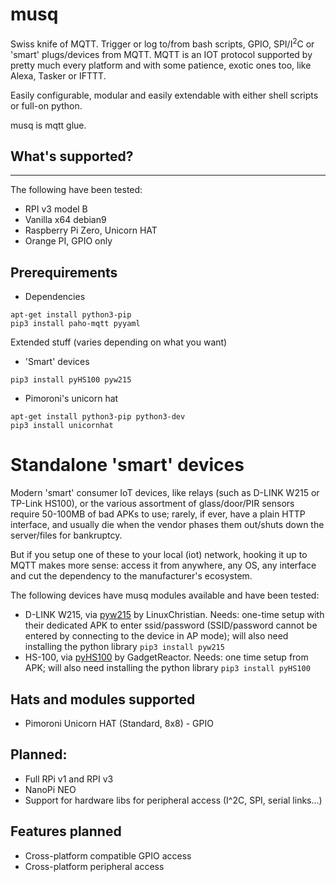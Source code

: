 # musq

Swiss knife of MQTT. Trigger or log to/from bash scripts, GPIO, SPI/I<sup>2</sup>C or 'smart' plugs/devices from MQTT. MQTT is an IOT protocol supported by pretty much every platform and with some patience, exotic ones too, like Alexa, Tasker or IFTTT.

Easily configurable, modular and easily extendable with either shell scripts or full-on python.

musq is mqtt glue.


## What's supported?
-----------------

The following have been tested:
* RPI v3 model B
* Vanilla x64 debian9
* Raspberry Pi Zero, Unicorn HAT
* Orange PI, GPIO only

## Prerequirements

* Dependencies

```
apt-get install python3-pip
pip3 install paho-mqtt pyyaml
```

Extended stuff (varies depending on what you want)

* 'Smart' devices
```
pip3 install pyHS100 pyw215 
```

* Pimoroni's unicorn hat

```
apt-get install python3-pip python3-dev
pip3 install unicornhat
```



# Standalone 'smart' devices

Modern 'smart' consumer IoT devices, like relays (such as D-LINK W215 or TP-Link HS100), or the various assortment of glass/door/PIR sensors require 50-100MB of bad APKs to use; rarely, if ever, have a plain HTTP interface, and usually die when the vendor phases them out/shuts down the server/files for bankruptcy. 

But if you setup one of these to your local (iot) network, hooking it up to MQTT makes more sense: access it from anywhere, any OS, any interface and cut the dependency to the manufacturer's ecosystem.

The following devices have musq modules available and have been tested:

* D-LINK W215, via [pyw215](https://github.com/LinuxChristian/pyW215) by LinuxChristian. Needs: one-time setup with their dedicated APK to enter ssid/password (SSID/password cannot be entered by connecting to the device in AP mode); will also need installing the python library `pip3 install pyw215`
* HS-100, via [pyHS100](https://github.com/GadgetReactor/pyHS100) by GadgetReactor. Needs: one time setup from APK; will also need installing the python library `pip3 install pyHS100`


Hats and modules supported
--------------------------

* Pimoroni Unicorn HAT (Standard, 8x8) - GPIO

Planned:
--------
* Full RPi v1 and RPI v3
* NanoPi NEO
* Support for hardware libs for peripheral access (I^2C, SPI, serial links...)

Features planned
----------------
* Cross-platform compatible GPIO access
* Cross-platform peripheral access

<!-- Pushed this file to trigger github's activity thingie 2 -->
